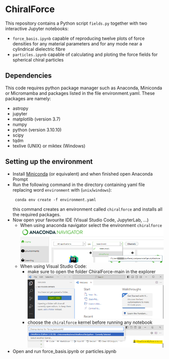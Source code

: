 # ChiralForce

This repository contains a Python script `fields.py` together with two interactive Jupyter notebooks:
* `force_basis.ipynb` capable of reproducing twelve plots of force densities for any material parameters and for any mode near a cylindrical dielectric fibre 
* `particles.ipynb` capable of calculating and ploting the force fields for spherical chiral particles

## Dependencies
This code requires python package manager such as Anaconda, Miniconda or Micromamba and packages listed in the file environment.yaml. These packages are namely:
* astropy
* jupyter
* matplotlib (version 3.7)
* numpy
* python (version 3.10.10)
* scipy
* tqdm
* texlive (UNIX) or miktex (Windows)

## Setting up the environment
* Install [Miniconda](https://docs.conda.io/projects/miniconda/en/latest/miniconda-install.html) (or equivalent) and when finished open Anaconda Prompt
* Run the following command in the directory containing yaml file replacing word `environment` with (`unix`/`windows`): 
  ```
   conda env create -f environment.yaml
  ```
  this command creates an environment called `chiralforce` and installs all the required packages.
* Now open your favourite IDE (Visual Studio Code, JupyterLab, …) 
  * When using anaconda navigator select the environment `chiralforce`
    ![anaconda navigator](figures/anaconda.png)
  * When using Visual Studio Code:
    * make sure to open the folder ChiralForce-main in the explorer 
    ![vscode explorer](figures/vsexplorer.png)
    * choose the `chiralforce` kernel before running any notebook
    ![vscode kernel](figures/vskernel.png)
* Open and run force_basis.ipynb or particles.ipynb  
